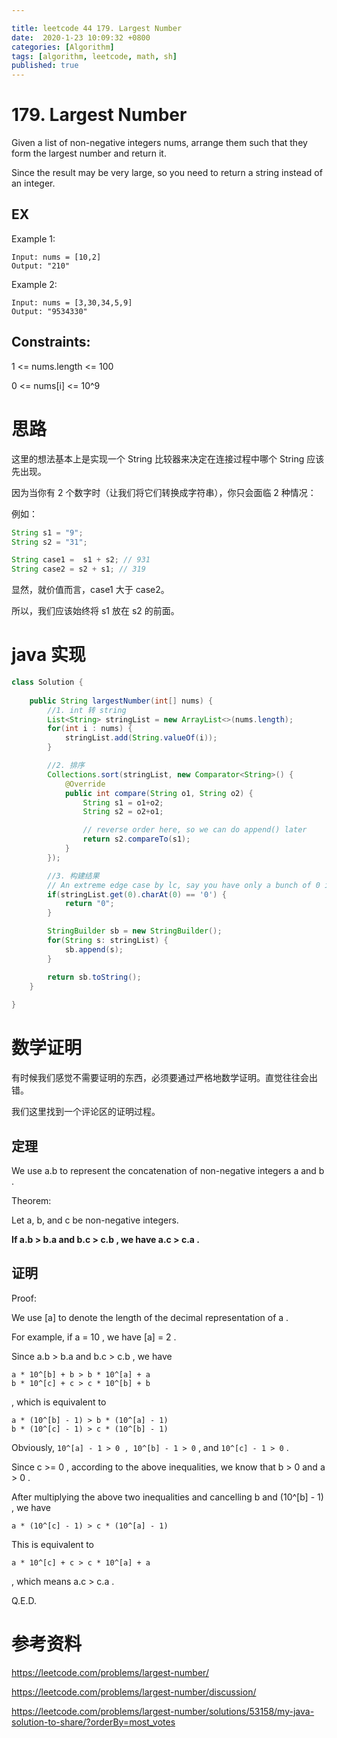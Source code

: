 ```yaml
---

title: leetcode 44 179. Largest Number
date:  2020-1-23 10:09:32 +0800 
categories: [Algorithm]
tags: [algorithm, leetcode, math, sh]
published: true
---
```


# 179. Largest Number

Given a list of non-negative integers nums, arrange them such that they form the largest number and return it.

Since the result may be very large, so you need to return a string instead of an integer.

## EX
 
Example 1:

```
Input: nums = [10,2]
Output: "210"
```

Example 2:

```
Input: nums = [3,30,34,5,9]
Output: "9534330"
``` 

## Constraints:

1 <= nums.length <= 100

0 <= nums[i] <= 10^9


# 思路

这里的想法基本上是实现一个 String 比较器来决定在连接过程中哪个 String 应该先出现。 

因为当你有 2 个数字时（让我们将它们转换成字符串），你只会面临 2 种情况：

例如：

```java
String s1 = "9";
String s2 = "31";

String case1 =  s1 + s2; // 931
String case2 = s2 + s1; // 319
```

显然，就价值而言，case1 大于 case2。

所以，我们应该始终将 s1 放在 s2 的前面。


# java 实现

```java
class Solution {
    
    public String largestNumber(int[] nums) {
        //1. int 转 string
        List<String> stringList = new ArrayList<>(nums.length);
        for(int i : nums) {
            stringList.add(String.valueOf(i));
        }

        //2. 排序
        Collections.sort(stringList, new Comparator<String>() {
            @Override
            public int compare(String o1, String o2) {
                String s1 = o1+o2;
                String s2 = o2+o1;

                // reverse order here, so we can do append() later
                return s2.compareTo(s1);
            }
        });

        //3. 构建结果
        // An extreme edge case by lc, say you have only a bunch of 0 in your int array
        if(stringList.get(0).charAt(0) == '0') {
            return "0";
        }

        StringBuilder sb = new StringBuilder();
        for(String s: stringList) {
            sb.append(s);
        }

        return sb.toString();
    }
    
}
```

# 数学证明

有时候我们感觉不需要证明的东西，必须要通过严格地数学证明。直觉往往会出错。

我们这里找到一个评论区的证明过程。

## 定理

We use a.b to represent the concatenation of non-negative integers a and b .

Theorem:

Let a, b, and c be non-negative integers. 

**If a.b > b.a and b.c > c.b , we have a.c > c.a .**

## 证明

Proof:

We use [a] to denote the length of the decimal representation of a . 

For example, if a = 10 , we have [a] = 2 .

Since a.b > b.a and b.c > c.b , we have

```
a * 10^[b] + b > b * 10^[a] + a
b * 10^[c] + c > c * 10^[b] + b
```

, which is equivalent to

```
a * (10^[b] - 1) > b * (10^[a] - 1)
b * (10^[c] - 1) > c * (10^[b] - 1)
```

Obviously, `10^[a] - 1 > 0 , 10^[b] - 1 > 0` , and `10^[c] - 1 > 0` . 

Since c >= 0 , according to the above inequalities, we know that b > 0 and a > 0 . 

After multiplying the above two inequalities and cancelling b and (10^[b] - 1) , we have

`a * (10^[c] - 1) > c * (10^[a] - 1)`

This is equivalent to

`a * 10^[c] + c > c * 10^[a] + a`

, which means a.c > c.a .

Q.E.D.

# 参考资料

https://leetcode.com/problems/largest-number/

https://leetcode.com/problems/largest-number/discussion/

https://leetcode.com/problems/largest-number/solutions/53158/my-java-solution-to-share/?orderBy=most_votes

